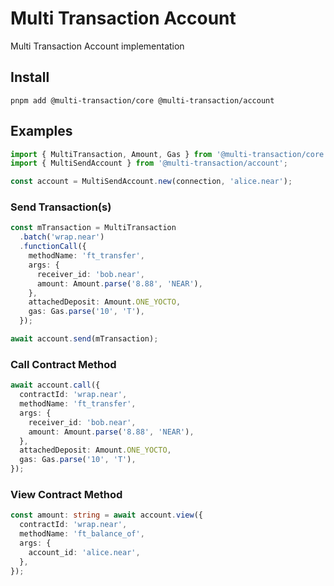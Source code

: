# Multi Transaction Account
Multi Transaction Account implementation

## Install
```shell
pnpm add @multi-transaction/core @multi-transaction/account
```

## Examples
```ts
import { MultiTransaction, Amount, Gas } from '@multi-transaction/core';
import { MultiSendAccount } from '@multi-transaction/account';
```

```ts
const account = MultiSendAccount.new(connection, 'alice.near');
```

### Send Transaction(s)
```ts
const mTransaction = MultiTransaction
  .batch('wrap.near')
  .functionCall({
    methodName: 'ft_transfer',
    args: {
      receiver_id: 'bob.near',
      amount: Amount.parse('8.88', 'NEAR'),
    },
    attachedDeposit: Amount.ONE_YOCTO,
    gas: Gas.parse('10', 'T'),
  });

await account.send(mTransaction);
```

### Call Contract Method
```ts
await account.call({
  contractId: 'wrap.near',
  methodName: 'ft_transfer',
  args: {
    receiver_id: 'bob.near',
    amount: Amount.parse('8.88', 'NEAR'),
  },
  attachedDeposit: Amount.ONE_YOCTO,
  gas: Gas.parse('10', 'T'),
});
```

### View Contract Method
```ts
const amount: string = await account.view({
  contractId: 'wrap.near',
  methodName: 'ft_balance_of',
  args: {
    account_id: 'alice.near',
  },
});
```
